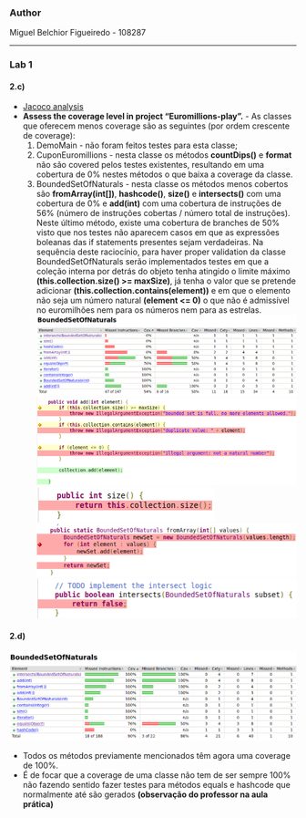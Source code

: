 ### Author
Miguel Belchior Figueiredo - 108287

---

### Lab 1
#### 2.c)
- [Jacoco analysis](https://www.baeldung.com/jacoco)
- **Assess the coverage level in project “Euromillions-play”.** -  As classes que oferecem menos coverage são as seguintes (por ordem crescente de coverage):
  1. DemoMain - não foram feitos testes para esta classe;
  2. CuponEuromillions  - nesta classe os métodos **countDips()** e **format** não são covered pelos testes existentes, resultando em uma cobertura de 0% nestes métodos o que baixa a coverage da classe. 
  3. BoundedSetOfNaturals - nesta classe os métodos menos cobertos são **fromArray(int[])**, **hashcode()**, **size()** e **intersects()** com uma cobertura de 0% e **add(int)** com uma cobertura de instruções de 56% (número de instruções cobertas / número total de instruções). Neste último método, existe uma cobertura de branches de 50% visto que nos testes não aparecem casos em que as expressões boleanas das if statements presentes sejam verdadeiras. Na sequência deste raciocínio, para haver proper validation da classe BoundedSetOfNaturals serão implementados testes em que a coleção interna por detrás do objeto tenha atingido o limite máximo **(this.collection.size() >= maxSize)**, já tenha o valor que se pretende adicionar **(this.collection.contains(element))** e em que o elemento não seja um número natural **(element <= 0)** o que não é admissível no euromilhões nem para os números nem para as estrelas.
     ![BoundedSetOfNaturalsCoverage](./images/BoundedSetOfNaturalsCoverage_before.png)
     ![BoundedSetOfNaturalsAddCoverage](./images/BoundedSetOfNaturalsAddCoverage_before.png) ![BoundedSetOfNaturalsSizeCoverage](./images/BoundedSetOfNaturalsSizeCoverage_before.png)
     ![BoundedSetOfNaturalsFromArrayCoverage](./images/BoundedSetOfNaturalsFromArrayCoverage_before.png) ![BoundedSetOfNaturalsIntersectsCoverage](./images/BoundedSetOfNaturalsIntersectsCoverage_before.png) 

#### 2.d) 
![BoundedSetOfNaturalsCoverage](./images/BoundedSetOfNaturalsCoverage_after.png)
- Todos os métodos previamente mencionados têm agora uma coverage de 100%.
- É de focar que a coverage de uma classe não tem de ser sempre 100% não fazendo sentido fazer testes para métodos equals e hashcode que normalmente até são gerados **(observação do professor na aula prática)**  